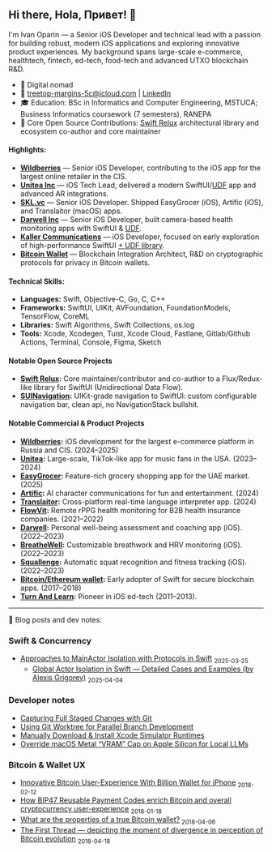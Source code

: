 ## Hi there, Hola, Привет! 👋

I'm Ivan Oparin — a Senior iOS Developer and technical lead with a passion for building robust, modern iOS applications and exploring innovative product experiences. My background spans large-scale e-commerce, healthtech, fintech, ed-tech, food-tech and advanced UTXO blockchain R&D.

- 📍 Digital nomad  
- 📧 treetop-margins-5c@icloud.com | [LinkedIn](https://linkedin.com/in/ivanoparin)
- 🎓 Education: BSc in Informatics and Computer Engineering, MSTUCA; Business Informatics coursework (7 semesters), RANEPA
- 🧩 Core Open Source Contributions: [Swift Relux](https://github.com/ivalx1s) architectural library and ecosystem co-author and core maintainer

#### Highlights:
- **[Wildberries](https://www.wildberries.ru/)** — Senior iOS Developer, contributing to the iOS app for the largest online retailer in the CIS.
- **[Unitea Inc](https://apps.apple.com/us/app/unitea/id1454423881)** — iOS Tech Lead, delivered a modern SwiftUI/[UDF](https://github.com/ivalx1s/darwin-relux) app and advanced AR integrations.
- **[SKL.vc](https://skl.vc/)** — Senior iOS Developer. Shipped EasyGrocer (iOS), Artific (iOS), and Translaitor (macOS) apps.
- **[Darwell Inc](https://apps.apple.com/us/app/darwell/id6443436209)** — Senior iOS Developer, built camera-based health monitoring apps with SwiftUI & [UDF](https://github.com/ivalx1s/darwin-relux).
- **[Kaller Communications](https://kaller.io/)** — iOS Developer, focused on early exploration of high-performance SwiftUI [+ UDF library](https://github.com/ivalx1s/darwin-relux).
- **[Bitcoin Wallet](https://web.archive.org/web/20190114064846/https:/itunes.apple.com/us/app/billion-bitcoin-wallet/id1289435583?mt=8)** — Blockchain Integration Architect, R&D on cryptographic protocols for privacy in Bitcoin wallets.

#### Technical Skills:
- **Languages:** Swift, Objective-C, Go, C, C++
- **Frameworks:** SwiftUI, UIKit, AVFoundation, FoundationModels, TensorFlow, CoreML
- **Libraries:** Swift Algorithms, Swift Collections, os.log
- **Tools:** Xcode, Xcodegen, Tuist, Xcode Cloud, Fastlane, Gitlab/Github Actions, Terminal, Console, Figma, Sketch

#### Notable Open Source Projects
- **[Swift Relux](https://github.com/ivalx1s/darwin-relux):** Core maintainer/contributor and co-author to a Flux/Redux-like library for SwiftUI (Unidirectional Data Flow).
- **[SUINavigation](https://github.com/ivalx1s/SUINavigationFusion):** UIKit-grade navigation to SwiftUI: custom configurable navigation bar, clean api, no NavigationStack bullshit.

#### Notable Commercial & Product Projects
- **[Wildberries](https://www.wildberries.ru/):** iOS development for the largest e-commerce platform in Russia and CIS. (2024–2025)
- **[Unitea](https://apps.apple.com/us/app/unitea/id1454423881):** Large-scale, TikTok-like app for music fans in the USA. (2023–2024)
- **[EasyGrocer](https://apps.apple.com/tw/app/easygrocer-whole-cart-grocery/id6739968157?l=en-GB):** Feature-rich grocery shopping app for the UAE market. (2025)
- **[Artific](https://apps.apple.com/gb/app/artific-launchpad-for-talks/id6502396810):** AI character communications for fun and entertainment. (2024)
- **[Translaitor](https://translaitor.ai/):** Cross-platform real-time language interpreter app. (2024)
- **[FlowVit](https://):** Remote rPPG health monitoring for B2B health insurance companies. (2021–2022)
- **[Darwell](https://apps.apple.com/us/app/darwell/id1569853335):** Personal well-being assessment and coaching app (iOS). (2022–2023)
- **[BreatheWell](https://apps.apple.com/us/app/breathewell-mindfulness/id1593253496):** Customizable breathwork and HRV monitoring (iOS). (2022–2023)
- **[Squallenge](https://apps.apple.com/us/app/squallenge/id1661289745):** Automatic squat recognition and fitness tracking (iOS). (2022–2023)
- **[Bitcoin/Ethereum wallet](https://web.archive.org/web/20190114064846/https:/itunes.apple.com/us/app/billion-bitcoin-wallet/id1289435583?mt=8):** Early adopter of Swift for secure blockchain apps. (2017–2018)
- **[Turn And Learn](https://apps.apple.com/us/app/t-l-polyglot/id548917415):** Pioneer in iOS ed-tech (2011–2013).

---

📝 Blog posts and dev notes:

### Swift & Concurrency

- [Approaches to MainActor Isolation with Protocols in Swift](https://github.com/ivalx1s/swift-mainactor_isolation_in_protocol/tree/main) <sub>2025-03-25</sub>
  - [Global Actor Isolation in Swift — Detailed Cases and Examples (by Alexis Grigorev)](https://github.com/ivalx1s/swift_global-actor-isolation_cases) <sub>2025-04-04</sub>

### Developer notes
- [Capturing Full Staged Changes with Git](https://github.com/ivanopcode/devnote-git-diff)
- [Using Git Worktree for Parallel Branch Development](https://github.com/ivanopcode/devnote-git-worktree)
- [Manually Download & Install Xcode Simulator Runtimes](https://github.com/ivanopcode/devnote-xcode-manual-runtime-install)
- [Override macOS Metal “VRAM” Cap on Apple Silicon for Local LLMs](https://github.com/ivanopcode/devnote-override-macos-metal-vram-cap)

### Bitcoin & Wallet UX

- [Innovative Bitcoin User-Experience With Billion Wallet for iPhone](https://medium.com/@billionappl/innovative-bitcoin-user-experience-with-billion-wallet-for-iphone-1e017434c7b0) <sub>2018-02-12</sub>
- [How BIP47 Reusable Payment Codes enrich Bitcoin and overall cryptocurrency user-experience](https://medium.com/billion-crypto-stories/how-bip47-reusable-payment-codes-enrich-bitcoin-and-overall-cryptocurrency-user-experience-6f929c87a61b) <sub>2018-01-18</sub>
- [What are the properties of a true Bitcoin wallet?](https://medium.com/billion-crypto-stories/what-are-the-properties-of-a-true-bitcoin-wallet-dad28a40b381) <sub>2018-04-06</sub>
- [The First Thread — depicting the moment of divergence in perception of Bitcoin evolution](https://medium.com/billion-crypto-stories/the-first-thread-depicting-the-moment-of-divergence-in-perception-of-bitcoin-evolution-ca0a3acb1e49) <sub>2018-04-18</sub>

<!--
**ivanopcode/ivanopcode** is a ✨ _special_ ✨ repository because its `README.md` (this file) appears on your GitHub profile.
-->
